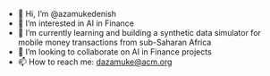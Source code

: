 - 👋 Hi, I’m @azamukedenish
- 👀 I’m interested in AI in Finance
- 🌱 I’m currently learning and building a synthetic data simulator for mobile money transactions from sub-Saharan Africa
- 💞️ I’m looking to collaborate on AI in Finance projects
- 📫 How to reach me: dazamuke@acm.org

<!---
azamukedenish/azamukedenish is a ✨ special ✨ repository because its `README.md` (this file) appears on your GitHub profile.
You can click the Preview link to take a look at your changes.
--->

